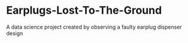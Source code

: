 # Earplugs-Lost-To-The-Ground
A data science project created by observing a faulty earplug dispenser design
